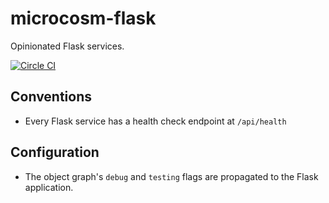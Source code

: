 # microcosm-flask

Opinionated Flask services.

[![Circle CI](https://circleci.com/gh/globality-corp/microcosm-flask/tree/develop.svg?style=svg)](https://circleci.com/gh/globality-corp/microcosm-logging/tree/develop)


## Conventions

 - Every Flask service has a health check endpoint at `/api/health`


## Configuration

 - The object graph's `debug` and `testing` flags are propagated to the Flask application.
